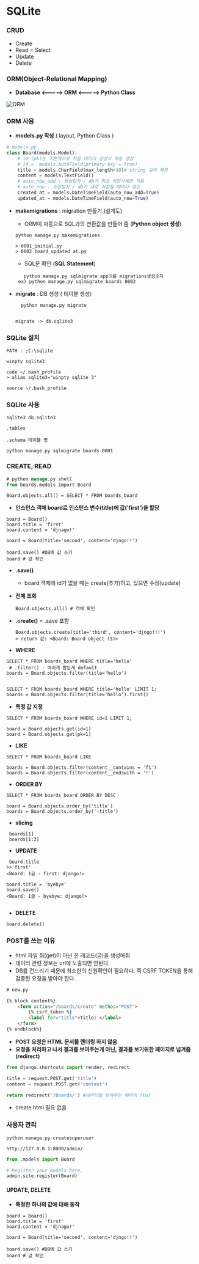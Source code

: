 # SQLite



### CRUD

- Create
- Read = Select
- Update
- Delete





### ORM(Object-Relational Mapping)

- __Database <-----> ORM <-----> Python Class__

![ORM](https://cdn-images-1.medium.com/max/1600/0*UkOqM_a_agYwUOoV)





### ORM 사용

- __models.py 작성__ ( layout, Python Class )

```python
# models.py
class Board(models.Model):
    # id (pk)는 기본적으로 처음 데이터 생성시 자동 생성
    # id =  models.AutoField(primary key = True)
    title = models.CharField(max_length=10)# string 길이 제한
    content = models.TextField()
    # auto_now_add : 생성일자 / db가 최초 저장시에만 적용
    # auto_now : 수정일자 / db가 새로 저장될 때마다 갱신
    created_at = models.DateTimeField(auto_now_add=True)
    updated_at = models.DateTimeField(auto_now=True)
```



- __makemigrations__ : migration 만들기 (설계도)

  - ORM이 자동으로 SQL과의 변환값을 만들어 줌 (__Python object 생성__)

  ```
  python manage.py makemigrations
  
  > 0001_initial.py
  > 0002_board_updated_at.py
  ```

  
    - SQL문 확인 (__SQL Statement__)
  
  ```
     python manage.py sqlmigrate app이름 migrations생성숫자
   ex) python manage.py sqlmigrate boards 0002
  ```




- __migrate__ : DB 생성 ( 테이블 생성)

  ```
    python manage.py migrate
   
  ```
  
  ```
  migrate -> db.sqlite3
  ```
  
  



### SQLite 설치

```
PATH : ;C:\sqlite

winpty sqlite3

code ~/.bash_profile
> alias sqlite3="winpty sqlite 3"

source ~/.bash_profile
```





### SQLite 사용

```
sqlite3 db.sqlite3

.tables

.schema 테이블 명

python manage.py sqlmigrate boards 0001
```





### CREATE, READ

```sql
# python manage.py shell
from boards.models import Board
```




```sqlite
Board.objects.all() = SELECT * FROM boards_board
```



- __인스턴스 객체 board로 인스턴스 변수(title)에 값('first')을 할당__


```sqlite
board = Board()
board.title = 'first'
board.content = 'djnago!'

board = Board(title='second', content='djngo!!')

board.save() #DB에 값 쓰기
board # 값 확인

```

- __.save()__

  - board  객체에 id가 없을 때는 create(추가)하고, 있으면 수정(update)

- __전체 조회__

  ```sqlite
  Board.objects.all() # 객체 확인
  ```

  

- __.create()__ = .save 포함

  ```sqlite
  Board.objects.create(title='third', content='djngo!!!')
  > return 값: <Board: Board object (3)>
  
  ```



- __WHERE__


```sqlite
SELECT * FROM boards_board WHERE title='hello'
 # .filter() : 여러개 뽑는게 default
boards = Board.objects.filter(title='hello')


SELECT * FROM boards_board WHERE title='hello' LIMIT 1;
boards = Board.objects.filter(title='hello').first()
```



- __특정 값 지정__

```sqlite
SELECT * FROM boards_board WHERE id=1 LIMIT 1;

board = Board.objects.get(id=1)
board = Board.objects.get(pk=1)

```




- __LIKE__

```sqlite
SELECT * FROM boards_board LIKE

boards = Board.objects.filter(content__contains = 'f1')
boards = Board.objects.filter(content__endswith = '!')

```




- __ORDER BY__

```sqlite
SELECT * FROM boards_board ORDER BY DESC

board = Board.objects.order_by('title')
boards = Board.objects.order_by('-title')

```




- __slicing__

```sqlite
 boards[1]
 boards[1:3]
```



- __UPDATE__

```sqlite
 board.title
>>'first'
<Board: 1글 - first: django!>

board.title = 'byebye'
board.save()
<Board: 1글 - byebye: django!>


```


- __DELETE__

```sqlite
board.delete()
```





###  POST를 쓰는 이유

- html 파일 줘(get)이 아닌 한 레코드(글)을 생성해줘
- 데이터 관련 정보는 url에 노출되면 안된다.
- DB를 건드리기 때문에 최소한의 신원확인이 필요하다. 즉 CSRF TOKEN을 통해 검증된 요청을 받아야 한다.

```html
# new.py

{% block content%}   
    <form action="/boards/create" methos="POST">
        {% csrf_token %}
        <label for="title">Title: </label>
    </form>
{% endblock%}
```



- __POST 요청은 HTML 문서를 랜더링 하지 않음__
- __요청을 처리하고 나서 결과를 보여주는게 아닌, 결과를 보기위한 페이지로 넘겨줌(redirect)__

```python
from django.shortcuts import render, redirect

title = request.POST.get('title')
content = request.POST.get('content')

return redirect('/boards/') #데이터를 보여주는 페이지 (to)
```

- create.html 필요 없음




###  사용자 관리
~~~
python manage.py createsuperuser

http://127.0.0.1:8000/admin/
~~~

```python
from .models import Board

# Register your models here.
admin.site.register(Board)
```





#### UPDATE, DELETE

- __특정한 하나의 값에 대해 동작__


```sqlite
board = Board()
board.title = 'first'
board.content = 'djnago!'

board = Board(title='second', content='djngo!!')

board.save() #DB에 값 쓰기
board # 값 확인
```